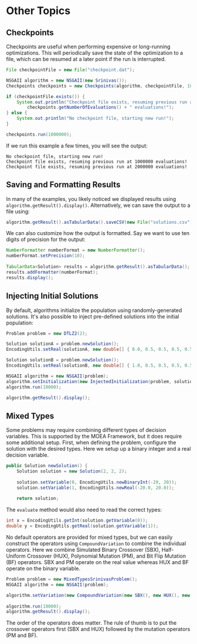 # Other Topics

## Checkpoints

Checkpoints are useful when performing expensive or long-running optimizations.  This will periodically save
the state of the optimization to a file, which can be resumed at a later point if the run is interrupted.

<!-- java:examples/org/moeaframework/examples/misc/CheckpointExample.java [37:49] -->

```java
File checkpointFile = new File("checkpoint.dat");

NSGAII algorithm = new NSGAII(new Srinivas());
Checkpoints checkpoints = new Checkpoints(algorithm, checkpointFile, 1000);

if (checkpointFile.exists()) {
    System.out.println("Checkpoint file exists, resuming previous run at " +
        checkpoints.getNumberOfEvaluations() + " evaluations!");
} else {
    System.out.println("No checkpoint file, starting new run!");
}

checkpoints.run(1000000);
```

If we run this example a few times, you will see the output:

```
No checkpoint file, starting new run!
Checkpoint file exists, resuming previous run at 1000000 evaluations!
Checkpoint file exists, resuming previous run at 2000000 evaluations!
```

## Saving and Formatting Results

In many of the examples, you likely noticed we displayed results using `algorithm.getResult().display()`.
Alternatively, we can save the output to a file using:

<!-- java:examples/org/moeaframework/examples/misc/SaveAndFormatResultsExample.java [42:42] -->

```java
algorithm.getResult().asTabularData().saveCSV(new File("solutions.csv"));
```

We can also customize how the output is formatted.  Say we want to use ten digits of precision
for the output:

<!-- java:examples/org/moeaframework/examples/misc/SaveAndFormatResultsExample.java [45:50] -->

```java
NumberFormatter numberFormat = new NumberFormatter();
numberFormat.setPrecision(10);
		
TabularData<Solution> results = algorithm.getResult().asTabularData();
results.addFormatter(numberFormat);
results.display();
```

## Injecting Initial Solutions

By default, algorithms initialize the population using randomly-generated solutions.  It's also possible to
inject pre-defined solutions into the initial population:

<!-- java:examples/org/moeaframework/examples/misc/InjectSolutionsExample.java [34:46] -->

```java
Problem problem = new DTLZ2(2);

Solution solutionA = problem.newSolution();
EncodingUtils.setReal(solutionA, new double[] { 0.0, 0.5, 0.5, 0.5, 0.5, 0.5, 0.5, 0.5, 0.5, 0.5, 0.5 });

Solution solutionB = problem.newSolution();
EncodingUtils.setReal(solutionB, new double[] { 1.0, 0.5, 0.5, 0.5, 0.5, 0.5, 0.5, 0.5, 0.5, 0.5, 0.5 });

NSGAII algorithm = new NSGAII(problem);	
algorithm.setInitialization(new InjectedInitialization(problem, solutionA, solutionB));
algorithm.run(10000);

algorithm.getResult().display();
```

## Mixed Types

Some problems may require combining different types of decision variables.  This is supported by the
MOEA Framework, but it does require some additional setup.  First, when defining the problem, configure
the solution with the desired types.  Here we setup up a binary integer and a real decision variable.

<!-- java:examples/org/moeaframework/examples/misc/MixedTypesExample.java [62:68] -->

```java
public Solution newSolution() {
	Solution solution = new Solution(2, 2, 2);
	
	solution.setVariable(0, EncodingUtils.newBinaryInt(-20, 20));
	solution.setVariable(1, EncodingUtils.newReal(-20.0, 20.0));
	
	return solution;
```

The `evaluate` method would also need to read the correct types:

<!-- java:examples/org/moeaframework/examples/misc/MixedTypesExample.java [48:49] -->

```java
int x = EncodingUtils.getInt(solution.getVariable(0));
double y = EncodingUtils.getReal(solution.getVariable(1));
```

No default operators are provided for mixed types, but we can easily construct the operators
using `CompoundVariation` to combine the individual operators.  Here we combine
Simulated Binary Crossover (SBX), Half-Uniform Crossover (HUX), Polynomial Mutation (PM), and
Bit Flip Mutation (BF) operators.  SBX and PM operate on the real value whereas HUX and BF operate on
the binary variable.

<!-- java:examples/org/moeaframework/examples/misc/MixedTypesExample.java [74:80] -->

```java
Problem problem = new MixedTypesSrinivasProblem();
NSGAII algorithm = new NSGAII(problem);

algorithm.setVariation(new CompoundVariation(new SBX(), new HUX(), new PM(), new BitFlip()));
		
algorithm.run(10000);
algorithm.getResult().display();
```

The order of the operators does matter.  The rule of thumb is to put the crossover operators first (SBX and HUX)
followed by the mutation operators (PM and BF).
